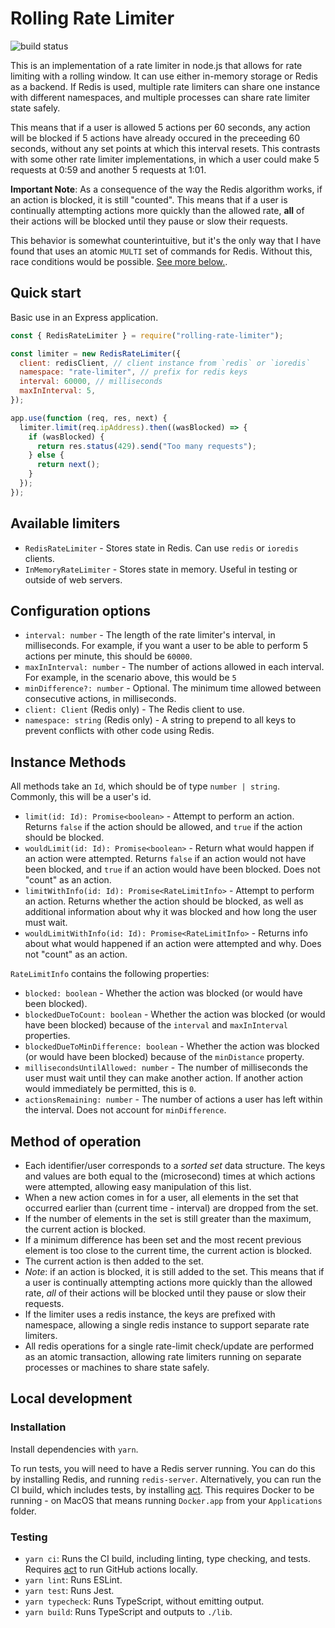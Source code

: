 # Rolling Rate Limiter

![build status](https://github.com/peterkhayes/rolling-rate-limiter/workflows/CI/badge.svg)

This is an implementation of a rate limiter in node.js that allows for rate limiting with a rolling window. It can use either in-memory storage or Redis as a backend. If Redis is used, multiple rate limiters can share one instance with different namespaces, and multiple processes can share rate limiter state safely.

This means that if a user is allowed 5 actions per 60 seconds, any action will be blocked if 5 actions have already occured in the preceeding 60 seconds, without any set points at which this interval resets. This contrasts with some other rate limiter implementations, in which a user could make 5 requests at 0:59 and another 5 requests at 1:01.

**Important Note**:
As a consequence of the way the Redis algorithm works, if an action is blocked, it is still "counted". This means that if a user is continually attempting actions more quickly than the allowed rate, **all** of their actions will be blocked until they pause or slow their requests.

This behavior is somewhat counterintuitive, but it's the only way that I have found that uses an atomic `MULTI` set of commands for Redis. Without this, race conditions would be possible. [See more below.](#method-of-operation).

## Quick start

Basic use in an Express application.

```javascript
const { RedisRateLimiter } = require("rolling-rate-limiter");

const limiter = new RedisRateLimiter({
  client: redisClient, // client instance from `redis` or `ioredis`
  namespace: "rate-limiter", // prefix for redis keys
  interval: 60000, // milliseconds
  maxInInterval: 5,
});

app.use(function (req, res, next) {
  limiter.limit(req.ipAddress).then((wasBlocked) => {
    if (wasBlocked) {
      return res.status(429).send("Too many requests");
    } else {
      return next();
    }
  });
});
```

## Available limiters

- `RedisRateLimiter` - Stores state in Redis. Can use `redis` or `ioredis` clients.
- `InMemoryRateLimiter` - Stores state in memory. Useful in testing or outside of web servers.

## Configuration options

- `interval: number` - The length of the rate limiter's interval, in milliseconds. For example, if you want a user to be able to perform 5 actions per minute, this should be `60000`.
- `maxInInterval: number` - The number of actions allowed in each interval. For example, in the scenario above, this would be `5`
- `minDifference?: number` - Optional. The minimum time allowed between consecutive actions, in milliseconds.
- `client: Client` (Redis only) - The Redis client to use.
- `namespace: string` (Redis only) - A string to prepend to all keys to prevent conflicts with other code using Redis.

## Instance Methods

All methods take an `Id`, which should be of type `number | string`. Commonly, this will be a user's id.

- `limit(id: Id): Promise<boolean>` - Attempt to perform an action. Returns `false` if the action should be allowed, and `true` if the action should be blocked.
- `wouldLimit(id: Id): Promise<boolean>` - Return what would happen if an action were attempted. Returns `false` if an action would not have been blocked, and `true` if an action would have been blocked. Does not "count" as an action.
- `limitWithInfo(id: Id): Promise<RateLimitInfo>` - Attempt to perform an action. Returns whether the action should be blocked, as well as additional information about why it was blocked and how long the user must wait.
- `wouldLimitWithInfo(id: Id): Promise<RateLimitInfo>` - Returns info about what would happened if an action were attempted and why. Does not "count" as an action.

`RateLimitInfo` contains the following properties:

- `blocked: boolean` - Whether the action was blocked (or would have been blocked).
- `blockedDueToCount: boolean` - Whether the action was blocked (or would have been blocked) because of the `interval` and `maxInInterval` properties.
- `blockedDueToMinDifference: boolean` - Whether the action was blocked (or would have been blocked) because of the `minDistance` property.
- `millisecondsUntilAllowed: number` - The number of milliseconds the user must wait until they can make another action. If another action would immediately be permitted, this is `0`.
- `actionsRemaining: number` - The number of actions a user has left within the interval. Does not account for `minDifference`.

## Method of operation

- Each identifier/user corresponds to a _sorted set_ data structure. The keys and values are both equal to the (microsecond) times at which actions were attempted, allowing easy manipulation of this list.
- When a new action comes in for a user, all elements in the set that occurred earlier than (current time - interval) are dropped from the set.
- If the number of elements in the set is still greater than the maximum, the current action is blocked.
- If a minimum difference has been set and the most recent previous element is too close to the current time, the current action is blocked.
- The current action is then added to the set.
- _Note_: if an action is blocked, it is still added to the set. This means that if a user is continually attempting actions more quickly than the allowed rate, _all_ of their actions will be blocked until they pause or slow their requests.
- If the limiter uses a redis instance, the keys are prefixed with namespace, allowing a single redis instance to support separate rate limiters.
- All redis operations for a single rate-limit check/update are performed as an atomic transaction, allowing rate limiters running on separate processes or machines to share state safely.

## Local development

### Installation

Install dependencies with `yarn`.

To run tests, you will need to have a Redis server running. You can do this by installing Redis, and running `redis-server`. Alternatively, you can run the CI build, which includes tests, by installing [act](https://github.com/nektos/act). This requires Docker to be running - on MacOS that means running `Docker.app` from your `Applications` folder.

### Testing

- `yarn ci`: Runs the CI build, including linting, type checking, and tests. Requires [act](https://github.com/nektos/act) to run GitHub actions locally.
- `yarn lint`: Runs ESLint.
- `yarn test`: Runs Jest.
- `yarn typecheck`: Runs TypeScript, without emitting output.
- `yarn build`: Runs TypeScript and outputs to `./lib`.
